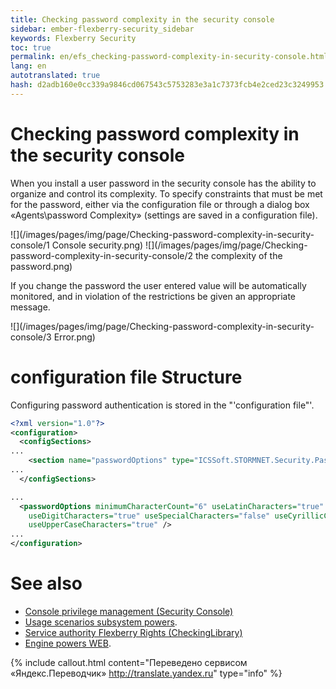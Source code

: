 ```yaml
--- 
title: Checking password complexity in the security console 
sidebar: ember-flexberry-security_sidebar 
keywords: Flexberry Security 
toc: true 
permalink: en/efs_checking-password-complexity-in-security-console.html 
lang: en 
autotranslated: true 
hash: d2adb160e0cc339a9846cd067543c5753283e3a1c7373fcb4e2ced23c3249953 
--- 
```


# Checking password complexity in the security console 
When you install a user password in the security console has the ability to organize and control its complexity. To specify constraints that must be met for the password, either via the configuration file or through a dialog box «Agents\password Complexity» (settings are saved in a configuration file). 

![](/images/pages/img/page/Checking-password-complexity-in-security-console/1 Console security.png) 
![](/images/pages/img/page/Checking-password-complexity-in-security-console/2 the complexity of the password.png) 

If you change the password the user entered value will be automatically monitored, and in violation of the restrictions be given an appropriate message. 

![](/images/pages/img/page/Checking-password-complexity-in-security-console/3 Error.png) 


# configuration file Structure 

Configuring password authentication is stored in the "'configuration file"'. 
```xml
<?xml version="1.0"?>
<configuration>
  <configSections>
...
    <section name="passwordOptions" type="ICSSoft.STORMNET.Security.PasswordOptions.PasswordOptions, Security(Forms), Version=1.0.0.1, Culture=neutral, PublicKeyToken=110e1aa82d692161" />
...
  </configSections>

...
  <passwordOptions minimumCharacterCount="6" useLatinCharacters="true"
    useDigitCharacters="true" useSpecialCharacters="false" useCyrillicCharacters="false"
    useUpperCaseCharacters="true" />
...
</configuration>
``` 

# See also 

* [Console privilege management (Security Console)](efs_security-console.html) 
* [Usage scenarios subsystem powers](efs_rights-scenarios.html). 
* [Service authority Flexberry Rights (CheckingLibrary)](efs_security-legacy-services.html) 
* [Engine powers WEB](fa_right-manager.html). 



{% include callout.html content="Переведено сервисом «Яндекс.Переводчик» <http://translate.yandex.ru>" type="info" %}